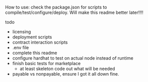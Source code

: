 How to use: check the package.json for scripts to compile/test/configure/deploy. Will make this readme better later!!!!

todo
- licensing
- deployment scripts
- contract interaction scripts
- .env file
- complete this readme
- configure hardhat to test on actual node instead of runtime
- finish basic tests for marketplace
  - at least skeleton code out what will be needed
- payable vs nonpayable, ensure I got it all down fine.
